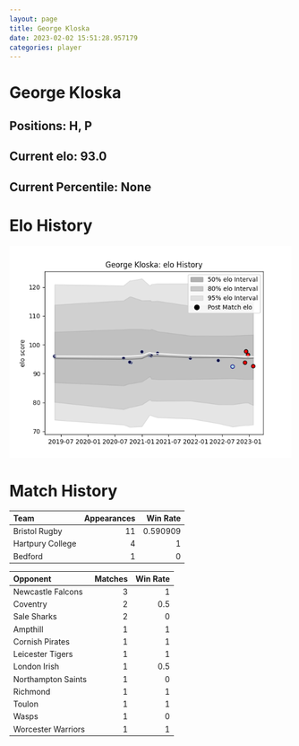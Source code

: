 ```yaml
---  
layout: page  
title: George Kloska  
date: 2023-02-02 15:51:28.957179  
categories: player  
---
```

# George Kloska

## Positions: H, P

## Current elo: 93.0

## Current Percentile: None

# Elo History


![elo history](history_GeorgeKloska.png)
# Match History


| Team             |   Appearances |   Win Rate |
|:-----------------|--------------:|-----------:|
| Bristol Rugby    |            11 |   0.590909 |
| Hartpury College |             4 |   1        |
| Bedford          |             1 |   0        |

| Opponent           |   Matches |   Win Rate |
|:-------------------|----------:|-----------:|
| Newcastle Falcons  |         3 |        1   |
| Coventry           |         2 |        0.5 |
| Sale Sharks        |         2 |        0   |
| Ampthill           |         1 |        1   |
| Cornish Pirates    |         1 |        1   |
| Leicester Tigers   |         1 |        1   |
| London Irish       |         1 |        0.5 |
| Northampton Saints |         1 |        0   |
| Richmond           |         1 |        1   |
| Toulon             |         1 |        1   |
| Wasps              |         1 |        0   |
| Worcester Warriors |         1 |        1   |